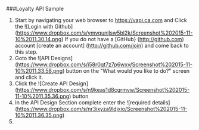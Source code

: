 ###Loyalty API Sample

1. Start by navigating your web browser to https://vapi.ca.com and Click the ![Login with Github] (https://www.dropbox.com/s/ymvqunjlsw5bl2k/Screenshot%202015-11-10%2011.30.14.png)
If you do not have a [GitHub} (http://github.com) account [create an account] (http://github.com/join) and come back to this step.
2. Goto the ![API Designs] (https://www.dropbox.com/s/i58r0qt7z7p6wxv/Screenshot%202015-11-10%2011.33.58.png) button on the "What would you like to do?" screen and click it.
3. Click the ![Create API Design] (https://www.dropbox.com/s/n9keas1d8cgrmvw/Screenshot%202015-11-10%2011.35.36.png) button
4. In the API Design Section complete enter the ![required details] (https://www.dropbox.com/s/nr3ixyza9ldjxio/Screenshot%202015-11-10%2011.36.35.png)
5. 

